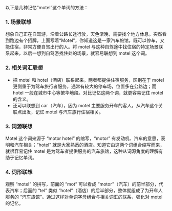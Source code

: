 以下是几种记忆“motel”这个单词的方法：

### 1. 场景联想
想象自己正在自驾游，沿着公路长途行驶，天色渐晚，需要找个地方休息。突然看到路边有个招牌，上面写着“Motel”，你知道这是一家汽车旅馆，既可以停车，又能住宿，非常方便自驾出行的人。将 motel 与这种自驾途中找住宿的特定场景联系起来，以后一想到自驾游找住处的场景，就容易联想到 motel 这个词。

### 2. 相关词汇联想
- 把 motel 和 hotel（酒店）联系起来。两者都提供住宿服务，区别在于 motel 更侧重于为驾车旅行者服务，通常有较大的停车场，位置多在公路边；而 hotel 一般在城市中心等繁华地段。对比记忆这两个词，就更容易记住 motel 的含义。
- 还可以联想到 car（汽车），因为 motel 主要服务开车的客人，从汽车这个关联点出发，记忆 motel 与汽车旅行住宿相关。

### 3. 词源联想
Motel 这个词来源于 “motor hotel” 的缩写，“motor” 有发动机、汽车的意思，表明和汽车相关；“hotel” 就是大家熟悉的酒店。知道它由这两个词组合缩写而来，就很容易记住 motel 是为驾车者提供服务的汽车旅馆，这种从词源角度的理解有助于记忆单词。

### 4. 词形联想
观察 “motel” 的拼写，前面的 “mot” 可以看成 “motor”（汽车）的前半部分，代表汽车；后面的 “tel” 类似 “hotel”（酒店）的后半部分，整体就组成了为开车人服务的 “汽车旅馆”。通过这样对单词字母组合与相关词汇的联系，强化对 motel 的记忆。 